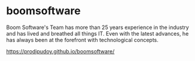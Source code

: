 # boomsoftware
Boom Software's Team has more than 25 years experience in the industry and has lived and breathed all things IT.  Even with the latest advances, he has always been at the forefront with technological concepts.


https://prodipudoy.github.io/boomsoftware/
